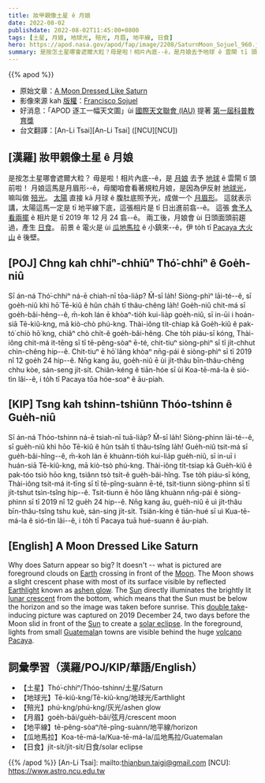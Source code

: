 ```yaml
---
title: 妝甲親像土星 ê 月娘
date: 2022-08-02
publishdate: 2022-08-02T11:45:00+0800
tags: [土星, 月娘, 地球光, 殕光, 月眉, 地平線, 日食]
hero: https://apod.nasa.gov/apod/fap/image/2208/SaturnMoon_Sojuel_960.jpg
summary: 是按怎土星哪會遮爾大粒？毋是啦！相片內底--ê，是月娘去予地球 ê 雲閘 tī 頭前啦！
---
```


{{% apod %}}

- 原始文章：[A Moon Dressed Like Saturn](https://apod.nasa.gov/apod/ap220802.html)
- 影像來源 kah [版權][copyright]：[Francisco Sojuel](mailto:fsojuel1@gmail.com)
- 好消息：「APOD 逐工一幅天文圖」ùi [國際天文聯會 (IAU)](https://www.iau.org/) 提著 [第一屆科普教育獎](https://www.iau.org/news/pressreleases/detail/iau2206/)
- 台文翻譯：[An-Li Tsai][An-Li Tsai] ([NCU][NCU])

## [漢羅] 妝甲親像土星 ê 月娘
是按怎土星哪會遮爾大粒？
毋是啦！相片內底--ê，是 [月娘][Moon] 去予 [地球][Earth] ê 雲閘 tī 頭前啦！
月娘這馬是月眉形--ê，毋閣咱會看著規粒月娘，是因為伊反射 [地球光][Earthlight]，嘛叫做 [殕光][ashen glow]。
[太陽][Sun 1] 直接 kā 月球 ê 腹肚底照予光，成做一个 [月眉形][lunar crescent]。
這就表示講，太陽這馬一定是 tī 地平線下底，這張相片是 tī 日出進前翕--ê。
這張 [會予人看兩擺][double take] ê 相片是 tī 2019 年 12 月 24 翕--ê。
兩工後，月娘會 ùi 日頭面頭前趨過，產生 [日食][solar eclipse]。
前景 ê 電火是 ùi [瓜地馬拉][Guatemala] ê 小鎮來--ê，伊 to̍h tī [Pacaya 大火山][volcano Pacaya] ê 後壁。

## [POJ] Chng kah chhiⁿ-chhiūⁿ Thó͘-chhiⁿ ê Goe̍h-niû
Sī án-ná Thó͘-chhiⁿ ná-ē chiah-nī tōa-lia̍p?
M̄-sī la̍h!
Siòng-phìⁿ lāi-té--ê, sī goe̍h-niû khì hō͘ Tē-kiû ê hûn cha̍h tī thâu-chêng la̍h!
Goe̍h-niû chit-má sī goe̍h-bâi-hêng--ê, m̄-koh lán ē khòaⁿ-tio̍h kui-lia̍p goe̍h-niû, sī in-ūi i hoán-siā Tē-kiû-kng, mā kiò-chò phú-kng.
Thài-iông ti̍t-chiap kā Goe̍h-kiû ê pak-tó͘ chiò hō͘ kng, chiâⁿ chò chi̍t-ê goe̍h-bâi-hêng.
Che to̍h piáu-sī kóng, Thài-iông chit-má it-tēng sī tī tē-pêng-sòaⁿ ē-té, chit-tiuⁿ siòng-phìⁿ sī tī ji̍t-chhut chìn-chêng hip--ê.
Chit-tiuⁿ ē hō͘ lâng khòaⁿ nn̄g-pái ê siòng-phìⁿ sī tī 2019 nî 12 goe̍h 24 hip--ê.
Nn̄g kang āu, goe̍h-niû ē ùi ji̍t-thâu bīn-thâu-chêng chhu kòe, sán-seng ji̍t-si̍t.
Chiân-kéng ê tiān-hóe sī ùi Koa-tē-má-la ê sió-tìn lâi--ê, i to̍h tī Pacaya tōa hóe-soaⁿ ê āu-piah.

## [KIP] Tsng kah tshinn-tshiūnn Thóo-tshinn ê Gue̍h-niû
Sī án-ná Thóo-tshinn ná-ē tsiah-nī tuā-lia̍p?
M̄-sī la̍h!
Siòng-phìnn lāi-té--ê, sī gue̍h-niû khì hōo Tē-kiû ê hûn tsa̍h tī thâu-tsîng la̍h!
Gue̍h-niû tsit-má sī gue̍h-bâi-hîng--ê, m̄-koh lán ē khuànn-tio̍h kui-lia̍p gue̍h-niû, sī in-uī i huán-siā Tē-kiû-kng, mā kiò-tsò phú-kng.
Thài-iông ti̍t-tsiap kā Gue̍h-kiû ê pak-tóo tsiò hōo kng, tsiânn tsò tsi̍t-ê gue̍h-bâi-hîng.
Tse to̍h piáu-sī kóng, Thài-iông tsit-má it-tīng sī tī tē-pîng-suànn ē-té, tsit-tiunn siòng-phìnn sī tī ji̍t-tshut tsìn-tsîng hip--ê.
Tsit-tiunn ē hōo lâng khuànn nn̄g-pái ê siòng-phìnn sī tī 2019 nî 12 gue̍h 24 hip--ê.
Nn̄g kang āu, gue̍h-niû ē uì ji̍t-thâu bīn-thâu-tsîng tshu kuè, sán-sing ji̍t-si̍t.
Tsiân-kíng ê tiān-hué sī uì Kua-tē-má-la ê sió-tìn lâi--ê, i to̍h tī Pacaya tuā hué-suann ê āu-piah.

## [English] A Moon Dressed Like Saturn
Why does Saturn appear so big?
It doesn't -- what is pictured are foreground clouds on [Earth][Earth] crossing in front of the [Moon][Moon].
The Moon shows a slight crescent phase with most of its surface visible by reflected [Earthlight][Earthlight] known as [ashen glow][ashen glow].
The [Sun][Sun 1] directly illuminates the brightly lit [lunar crescent][lunar crescent] from the bottom, which means that the Sun must be below the horizon and so the image was taken before sunrise.
This [double take][double take]\-inducing picture was captured on 2019 December 24, two days before the Moon slid in front of the [Sun][Sun 2] to create a [solar eclipse][solar eclipse].
In the foreground, lights from small [Guatemala][Guatemala]n towns are visible behind the huge [volcano Pacaya][volcano Pacaya].


## 詞彙學習（漢羅/POJ/KIP/華語/English）
- 【土星】Thó͘-chhiⁿ/Thóo-tshinn/土星/Saturn
- 【地球光】Tē-kiû-kng/Tē-kiû-kng/地球光/Earthlight
- 【殕光】phú-kng/phú-kng/灰光/ashen glow
- 【月眉】goe̍h-bâi/gue̍h-bâi/弦月/crescent moon
- 【地平線】tē-pêng-sòaⁿ/tē-pîng-suànn/地平線/horizon
- 【瓜地馬拉】Koa-tē-má-la/Kua-tē-má-la/瓜地馬拉/Guatemalan
- 【日食】ji̍t-si̍t/ji̍t-si̍t/日食/solar eclipse


{{% /apod %}}
[An-Li Tsai]: mailto:thianbun.taigi@gmail.com
[NCU]: https://www.astro.ncu.edu.tw

[copyright]: https://apod.nasa.gov/apod/fap/lib/about_apod.html#srapply

[Earth]:https://solarsystem.nasa.gov/planets/earth/overview/
[Moon]:https://solarsystem.nasa.gov/moons/earths-moon/in-depth/
[Earthlight]:https://en.wikipedia.org/wiki/Earthlight_(astronomy)
[ashen glow]:https://apod.nasa.gov/apod/ap190504.html
[Sun 1]:https://solarsystem.nasa.gov/solar-system/sun/by-the-numbers/
[lunar crescent]:https://apod.nasa.gov/apod/ap220201.html
[double take]:http://img.over-blog.com/600x450/0/19/24/98/optical-illusion/kit-cat.jpg
[Sun 2]:https://apod.nasa.gov/apod/ap191028.html
[solar eclipse]:https://apod.nasa.gov/apod/ap191228.html
[Guatemala]:https://en.wikipedia.org/wiki/Guatemala
[volcano Pacaya]:https://youtu.be/9fqNNALIWjQ
